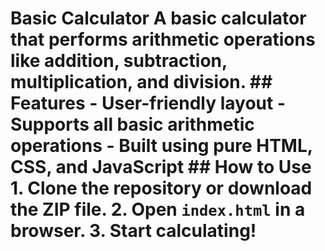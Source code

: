 # Basic Calculator  A basic calculator that performs arithmetic operations like addition, subtraction, multiplication, and division.  ## Features - User-friendly layout - Supports all basic arithmetic operations - Built using pure HTML, CSS, and JavaScript  ## How to Use 1. Clone the repository or download the ZIP file. 2. Open `index.html` in a browser. 3. Start calculating!


